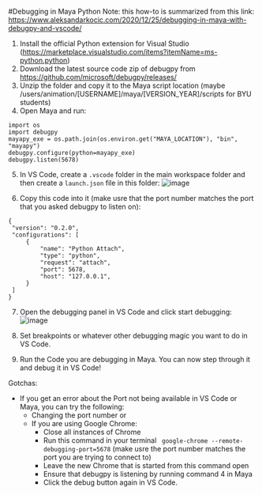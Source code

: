 #Debugging in Maya Python
Note: this how-to is summarized from this link: https://www.aleksandarkocic.com/2020/12/25/debugging-in-maya-with-debugpy-and-vscode/

1. Install the official Python extension for Visual Studio (https://marketplace.visualstudio.com/items?itemName=ms-python.python)
2. Download the latest source code zip of debugpy from https://github.com/microsoft/debugpy/releases/
3. Unzip the folder and copy it to the Maya script location (maybe /users/animation/[USERNAME]/maya/[VERSION_YEAR]/scripts for BYU students)
4. Open Maya and run:
```
import os
import debugpy
mayapy_exe = os.path.join(os.environ.get("MAYA_LOCATION"), "bin", "mayapy")
debugpy.configure(python=mayapy_exe)
debugpy.listen(5678)
```
5. In VS Code, create a `.vscode` folder in the main workspace folder and then create a `launch.json` file in this folder:
 ![image](https://github.com/AnsonSavage/MayaPythonDebuggingHowTo/assets/12112399/d2dcf958-baf6-42ac-a6a8-31c59ae96fb5)

6. Copy this code into it (make usre that the port number matches the port that you asked debugpy to listen on):
```
{
 "version": "0.2.0",
 "configurations": [
     {
         "name": "Python Attach",
         "type": "python",
         "request": "attach",
         "port": 5678,
         "host": "127.0.0.1",
     }
 ]
}
```

7. Open the debugging panel in VS Code and click start debugging:
![image](https://github.com/AnsonSavage/MayaPythonDebuggingHowTo/assets/12112399/fb000d0a-2b88-48bc-8814-4e4faafeed2b)

8. Set breakpoints or whatever other debugging magic you want to do in VS Code.
9. Run the Code you are debugging in Maya. You can now step through it and debug it in VS Code!

Gotchas:
 - If you get an error about the Port not being available in VS Code or Maya, you can try the following:
   - Changing the port number or
   - If you are using Google Chrome:
     - Close all instances of Chrome
     - Run this command in your terminal ` google-chrome --remote-debugging-port=5678` (make usre the port number matches the port you are trying to connect to)
     - Leave the new Chrome that is started from this command open
     - Ensure that debugpy is listening by running command 4 in Maya
     - Click the debug button again in VS Code.
